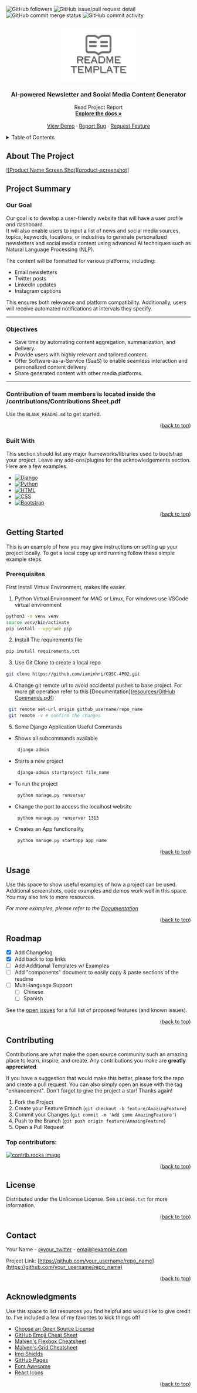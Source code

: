 <!-- Improved compatibility of back to top link: See: https://github.com/othneildrew/Best-README-Template/pull/73 -->
<a id="readme-top"></a>
<!--
*** Thanks for checking out the Best-README-Template. If you have a suggestion
*** that would make this better, please fork the repo and create a pull request
*** or simply open an issue with the tag "enhancement".
*** Don't forget to give the project a star!
*** Thanks again! Now go create something AMAZING! :D
-->

![GitHub followers](https://img.shields.io/github/followers/iaminhri?style=for-the-badge&logo=github)
![GitHub issue/pull request detail](https://img.shields.io/github/issues/detail/state/iaminhri/COSC-4P02/13?style=for-the-badge&logo=github&color=red)
![GitHub commit merge status](https://img.shields.io/github/commit-status/iaminhri/COSC-4P02/master/16992ed940d07678f1a3d2bbb85d2843eba7c668?style=for-the-badge&logo=github)
![GitHub commit activity](https://img.shields.io/github/commit-activity/m/iaminhri/COSC-4P02?style=for-the-badge&logo=github)


<!-- PROJECT SHIELDS -->
<!--
*** I'm using markdown "reference style" links for readability.
*** Reference links are enclosed in brackets [ ] instead of parentheses ( ).
*** See the bottom of this document for the declaration of the reference variables
*** for contributors-url, forks-url, etc. This is an optional, concise syntax you may use.
*** https://www.markdownguide.org/basic-syntax/#reference-style-links
-->


<!-- PROJECT LOGO -->
<br />
<div align="center">
  <a href="reports/">
    <img src="logo.png" alt="Logo" width="200" height="140">
  </a>

  <h3 align="center">AI-powered Newsletter and Social Media Content Generator</h3>

  <p align="center">
    Read Project Report
    <br />
    <a href="reports/"><strong>Explore the docs »</strong></a>
    <br />
    <br />
    <a href="https://github.com/othneildrew/Best-README-Template">View Demo</a>
    &middot;
    <a href="https://github.com/othneildrew/Best-README-Template/issues/new?labels=bug&template=bug-report---.md">Report Bug</a>
    &middot;
    <a href="https://github.com/othneildrew/Best-README-Template/issues/new?labels=enhancement&template=feature-request---.md">Request Feature</a>
  </p>
</div>



<!-- TABLE OF CONTENTS -->
<details>
  <summary>Table of Contents</summary>
  <ol>
    <li>
      <a href="#about-the-project">About The Project</a>
      <ul>
        <li><a href="#built-with">Built With</a></li>
      </ul>
    </li>
    <li>
      <a href="#getting-started">Getting Started</a>
      <ul>
        <li><a href="#prerequisites">Prerequisites</a></li>
        <li><a href="#installation">Installation</a></li>
      </ul>
    </li>
    <li><a href="#usage">Usage</a></li>
    <li><a href="#roadmap">Roadmap</a></li>
    <li><a href="#contributing">Contributing</a></li>
    <li><a href="#license">License</a></li>
    <li><a href="#contact">Contact</a></li>
    <li><a href="#acknowledgments">Acknowledgments</a></li>
  </ol>
</details>



<!-- ABOUT THE PROJECT -->
## About The Project

[![Product Name Screen Shot][product-screenshot]](https://example.com)

## Project Summary  

### Our Goal  
Our goal is to develop a user-friendly website that will have a user profile and dashboard.  
It will also enable users to input a list of news and social media sources, topics, keywords, locations, or industries to generate personalized newsletters and social media content using advanced AI techniques such as Natural Language Processing (NLP).

The content will be formatted for various platforms, including:
- Email newsletters  
- Twitter posts  
- LinkedIn updates  
- Instagram captions  

This ensures both relevance and platform compatibility. Additionally, users will receive automated notifications at intervals they specify.

---

### Objectives  
- Save time by automating content aggregation, summarization, and delivery.
- Provide users with highly relevant and tailored content.
- Offer Software-as-a-Service (SaaS) to enable seamless interaction and personalized content delivery.
- Share generated content with other media platforms.

---

### Contribution of team members is located inside the /contributions/Contributions Sheet.pdf


Use the `BLANK_README.md` to get started.

<p align="right">(<a href="#readme-top">back to top</a>)</p>



### Built With

This section should list any major frameworks/libraries used to bootstrap your project. Leave any add-ons/plugins for the acknowledgements section. Here are a few examples.

* [![Django][Django.com]][Django-url]
* [![Python][Python.com]][Python-url]
* [![HTML][HTML.com]][HTML-url]
* [![CSS][CSS.com]][CSS-url]
* [![Bootstrap][Bootstrap.com]][Bootstrap-url]


<p align="right">(<a href="#readme-top">back to top</a>)</p>



<!-- GETTING STARTED -->
## Getting Started

This is an example of how you may give instructions on setting up your project locally.
To get a local copy up and running follow these simple example steps.

### Prerequisites

First Install Virtual Environment, makes life easier. 
1. Python Virtual Environment for MAC or Linux, For windows use VSCode virtual environment
  ```sh
  python3 -m venv venv
  source venv/bin/activate
  pip install --upgrade pip
  ```
2. Install The requirements file
  ```sh
  pip install requirements.txt
  ```
3. Use Git Clone to create a local repo
  ```sh
  git clone https://github.com/iaminhri/COSC-4P02.git
  ```
4. Change git remote url to avoid accidental pushes to base project. For more git operation refer to this [Documentation]([resources/GitHub Commands.pdf](https://github.com/iaminhri/COSC-4P02/blob/master/resources/GitHub%20Commands.pdf))
  ```sh
   git remote set-url origin github_username/repo_name
   git remote -v # confirm the changes
  ```
  
5. Some Django Application Useful Commands
* Shows all subcommands available
  ```sh
   django-admin
  ```
* Starts a new project
  ```sh
   django-admin startproject file_name
  ```
* To run the project
  ```sh
   python manage.py runserver 
  ```
* Change the port to access the localhost website
  ```sh
   python manage.py runserver 1313
  ```
* Creates an App functionality
  ```sh
   python manage.py startapp app_name 
  ```

<p align="right">(<a href="#readme-top">back to top</a>)</p>



<!-- USAGE EXAMPLES -->
## Usage

Use this space to show useful examples of how a project can be used. Additional screenshots, code examples and demos work well in this space. You may also link to more resources.

_For more examples, please refer to the [Documentation](https://github.com/iaminhri/COSC-4P02/tree/master/reports)_

<p align="right">(<a href="#readme-top">back to top</a>)</p>



<!-- ROADMAP -->
## Roadmap

- [x] Add Changelog
- [x] Add back to top links
- [ ] Add Additional Templates w/ Examples
- [ ] Add "components" document to easily copy & paste sections of the readme
- [ ] Multi-language Support
    - [ ] Chinese
    - [ ] Spanish

See the [open issues](https://github.com/iaminhri/COSC-4P02/issues) for a full list of proposed features (and known issues).

<p align="right">(<a href="#readme-top">back to top</a>)</p>



<!-- CONTRIBUTING -->
## Contributing

Contributions are what make the open source community such an amazing place to learn, inspire, and create. Any contributions you make are **greatly appreciated**.

If you have a suggestion that would make this better, please fork the repo and create a pull request. You can also simply open an issue with the tag "enhancement".
Don't forget to give the project a star! Thanks again!

1. Fork the Project
2. Create your Feature Branch (`git checkout -b feature/AmazingFeature`)
3. Commit your Changes (`git commit -m 'Add some AmazingFeature'`)
4. Push to the Branch (`git push origin feature/AmazingFeature`)
5. Open a Pull Request

### Top contributors:

<a href="https://github.com/othneildrew/Best-README-Template/graphs/contributors">
  <img src="https://contrib.rocks/image?repo=othneildrew/Best-README-Template" alt="contrib.rocks image" />
</a>

<p align="right">(<a href="#readme-top">back to top</a>)</p>



<!-- LICENSE -->
## License

Distributed under the Unlicense License. See `LICENSE.txt` for more information.

<p align="right">(<a href="#readme-top">back to top</a>)</p>



<!-- CONTACT -->
## Contact

Your Name - [@your_twitter](https://twitter.com/your_username) - email@example.com

Project Link: [https://github.com/your_username/repo_name](https://github.com/your_username/repo_name)

<p align="right">(<a href="#readme-top">back to top</a>)</p>



<!-- ACKNOWLEDGMENTS -->
## Acknowledgments

Use this space to list resources you find helpful and would like to give credit to. I've included a few of my favorites to kick things off!

* [Choose an Open Source License](https://choosealicense.com)
* [GitHub Emoji Cheat Sheet](https://www.webpagefx.com/tools/emoji-cheat-sheet)
* [Malven's Flexbox Cheatsheet](https://flexbox.malven.co/)
* [Malven's Grid Cheatsheet](https://grid.malven.co/)
* [Img Shields](https://shields.io)
* [GitHub Pages](https://pages.github.com)
* [Font Awesome](https://fontawesome.com)
* [React Icons](https://react-icons.github.io/react-icons/search)

<p align="right">(<a href="#readme-top">back to top</a>)</p>



<!-- MARKDOWN LINKS & IMAGES -->
<!-- https://www.markdownguide.org/basic-syntax/#reference-style-links -->

[Django.com]: https://img.shields.io/badge/Django-092E20?style=for-the-badge&logo=django&logoColor=green
[Django-url]: https://www.djangoproject.com/

[Python.com]: https://img.shields.io/badge/Python-3776AB?style=for-the-badge&logo=python&logoColor=white
[Python-url]: https://www.python.org/

[HTML.com]: https://img.shields.io/badge/HTML5-E34F26?style=for-the-badge&logo=html5&logoColor=white
[HTML-url]: https://developer.mozilla.org/en-US/docs/Web/Guide/HTML/HTML5

[CSS.com]: https://img.shields.io/badge/CSS3-1572B6?style=for-the-badge&logo=css3&logoColor=white
[CSS-url]: https://developer.mozilla.org/en-US/docs/Web/CSS

[Bootstrap.com]: https://img.shields.io/badge/Bootstrap-563D7C?style=for-the-badge&logo=bootstrap&logoColor=white
[Bootstrap-url]: https://getbootstrap.com


